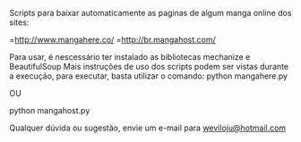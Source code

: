 Scripts para baixar automaticamente as paginas de algum manga online dos sites:

=http://www.mangahere.co/
=http://br.mangahost.com/

Para usar, é nescessário ter instalado as bibliotecas mechanize e BeautifulSoup
Mais instruções de uso dos scripts podem ser vistas durante a execução, para executar, basta utilizar o comando:
python mangahere.py

OU

python mangahost.py

Qualquer dúvida ou sugestão, 
envie um e-mail para weviloju@hotmail.com
